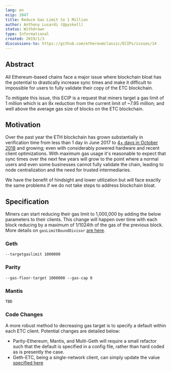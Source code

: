 ```yaml
---
lang: en
ecip: 1047
title: Reduce Gas Limit to 1 Million
author: Anthony Lusardi (@pyskell)
status: Withdrawn
type: Informational
created: 2019/1/3
discussions-to: https://github.com/ethereumclassic/ECIPs/issues/14
---
```

    
## Abstract

All Ethereum-based chains face a major issue where blockchain bloat has the potential to drastically increase sync times and make it difficult to impossible for users to fully validate their copy of the ETC blockchain.

To mitigate this issue, this ECIP is a request that miners target a gas limit of 1 million which is an 8x reduction from the current limit of ~7.95 million; and well above the average gas size of blocks on the ETC blockchain.

## Motivation

Over the past year the ETH blockchain has grown substantially in verification time from less than 1 day in June 2017 to [4+ days in October 2018](https://twitter.com/lopp/status/1056533134760656898) and growing; even with considerably powered hardware and recent client optimizations. With maximum gas usage it's reasonable to expect that sync times over the next few years will grow to the point where a normal users and even some businesses cannot fully validate the chain, leading to node centralization and the need for trusted intermediaries. 

We have the benefit of hindsight and lower utilization but will face exactly the same problems if we do not take steps to address blockchain bloat.

## Specification

Miners can start reducing their gas limit to 1,000,000 by adding the below parameters to their clients. This change will happen over time with each block reducing by a maximum of 1/1024th of the gas of the previous block. More details on `gasLimitBoundDivisor` [are here](https://wiki.parity.io/Chain-specification).

### Geth
`--targetgaslimit 1000000`

### Parity
`--gas-floor-target 1000000 --gas-cap 0`

### Mantis
`TBD`

### Code Changes
A more robust method to decreasing gas target is to specify a default within each ETC client. Potential changes are detailed below:

- Parity-Ethereum, Mantis, and Multi-Geth will require a small refactor such that the default is specified in a config file, rather than hard coded as is presently the case.
- Geth-ETC, being a single-network client, can simply update the value [specified here](https://github.com/ethereumclassic/go-ethereum/blob/1a8b71b8f3e03775303182df7f446a93234ef89c/core/block_validator.go#L37)
